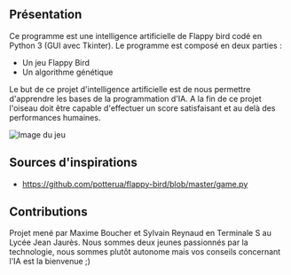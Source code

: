 ## Présentation

Ce programme est une intelligence artificielle de Flappy bird codé en Python 3 (GUI avec Tkinter).
Le programme est composé en deux parties :
- Un jeu Flappy Bird
- Un algorithme génétique

Le but de ce projet d'intelligence artificielle est de nous permettre d'apprendre les bases de la programmation d'IA.
A la fin de ce projet l'oiseau doit être capable d'effectuer un score satisfaisant et au delà des performances humaines.


![Image du jeu](https://gitlab.com/Napolitain/genetic-flappy-bird/raw/master/presentation/presentation.png)

## Sources d'inspirations
- https://github.com/potterua/flappy-bird/blob/master/game.py

## Contributions
Projet mené par Maxime Boucher et Sylvain Reynaud en Terminale S au Lycée Jean Jaurès.
Nous sommes deux jeunes passionnés par la technologie, nous sommes plutôt autonome mais vos conseils concernant l'IA est la bienvenue ;)

